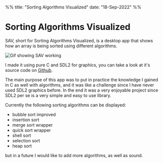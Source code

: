 %%
title: "Sorting Algorithms Visualized"
date: "18-Sep-2022"
%%

# Sorting Algorithms Visualized

SAV, short for Sorting Algorithms Visualized, is a desktop app that shows how an array is being sorted using different algorithms.

![](sav.gif "Gif showing SAV working")

I made it using pure C and SDL2 for graphics, you can take a look at it's source code on [Github](https://github.com/mjkloeckner/sav).

The main purpose of this app was to put in practice the knowledge I gained in C as well with algorithms, and it was like a challenge since I have never used SDL2 graphics before. In the end it was a very enjoyable project since SDL2 per se is a very simple and easy to use library.

Currently the following sorting algorithms can be displayed:

* bubble sort improved
* insertion sort
* merge sort wrapper
* quick sort wrapper
* shell sort
* selection sort
* heap sort

but in a future I would like to add more algorithms, as well as sound.
